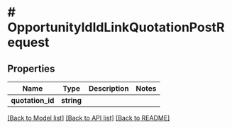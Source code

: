 # # OpportunityIdIdLinkQuotationPostRequest

## Properties

Name | Type | Description | Notes
------------ | ------------- | ------------- | -------------
**quotation_id** | **string** |  |

[[Back to Model list]](../../README.md#models) [[Back to API list]](../../README.md#endpoints) [[Back to README]](../../README.md)
